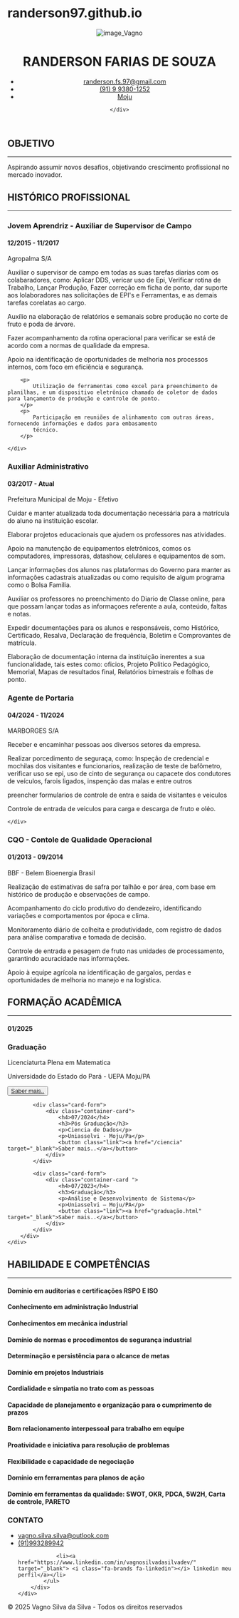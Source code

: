 # randerson97.github.io
<html lang="pt-BR"><head><style>body {transition: opacity ease-in 0.2s; } 
body[unresolved] {opacity: 0; display: block; overflow: hidden; position: relative; } 
</style>
    <meta charset="UTF-8">
    <meta name="viewport" content="width=device-width, initial-scale=1.0">
    <link rel="stylesheet" href="https://cdnjs.cloudflare.com/ajax/libs/font-awesome/6.7.2/css/all.min.css" integrity="sha512-Evv84Mr4kqVGRNSgIGL/F/aIDqQb7xQ2vcrdIwxfjThSH8CSR7PBEakCr51Ck+w+/U6swU2Im1vVX0SVk9ABhg==" crossorigin="anonymous" referrerpolicy="no-referrer">
    <link rel="stylesheet" href="asset/Css/style.css">
    <title>RANDERSON FARIAS DE SOUZA</title>
</head>

<body>

<header>
    <div class="imagem_logo">
        <img class="logo" src="img/WhatsApp Image 2025-03-24 at 8.29.09 PM.jpeg" alt="image_Vagno">
    </div>
    <div class="titulo">
        <h1>RANDERSON FARIAS DE SOUZA</h1>
        <ul>
            <li><a href="mailto:randerson.fs.97@gmail.com"> <i class="fa-regular fa-envelope"></i> randerson.fs.97@gmail.com</a>
            </li>
            <li><a href="https://api.whatsapp.com/send?phone=5591993801252"><i class="fa-brands fa-whatsapp"></i>
                (91) 9 9380-1252</a></li>
            <li><a href="https://www.google.com/maps/place/Moju,+PA,+68450-000/@-1.8904055,-48.7781718,15z/data=!3m1!4b1!4m6!3m5!1s0x92bcabb0fb7bb561:0xd6ea1353ddfe30ea!8m2!3d-1.8867581!4d-48.7657371!16s%2Fm%2F09rs6l1?entry=ttu&amp;g_ep=EgoyMDI1MDQxNi4xIKXMDSoASAFQAw%3D%3D"><i class="fa-solid fa-location-dot"></i> Moju</a></li>
        </ul>
        
    </div>
</header>

<section id="conatine-geral">
    <div class="containe">
        <h2><i class="fas fa-bullseye"></i> OBJETIVO</h2>
        <hr>
        <p>Aspirando assumir novos desafios, objetivando crescimento profissional no mercado inovador.</p>
        <h2><i class="fa-solid fa-briefcase"></i> HISTÓRICO PROFISSIONAL</h2>
        <hr>
    </div>
</section>
<section class="card" id="conatine-geral">
    <div class="container-card">
        <h3>Jovem Aprendriz - Auxiliar de Supervisor de Campo </h3>
        <h4>12/2015 - 11/2017</h4>
        <p>Agropalma S/A</p>
        <p>Auxiliar o supervisor de campo em todas as suas tarefas diarias com os colabaradores, como: Aplicar DDS, vericar uso de Epi, Verificar rotina de Trabalho, Lançar Produção, Fazer correção em ficha de ponto, dar suporte aos lolaboradores nas solicitações de EPI's e Ferramentas, e as demais tarefas corelatas ao cargo. 
        </p>
        <p>Auxílio na elaboração de relatórios e semanais sobre produção no corte de fruto e poda de árvore.
        </p>
        <p>Fazer acompanhamento da rotina operacional para verificar se está de acordo com a normas de qualidade da empresa. 
        </p>
        <p>
            Apoio na identificação de oportunidades de melhoria nos processos internos, com foco em eficiência e
            segurança.
        </p>
        
        <p>
            Utilização de ferramentas como excel para preenchimento de planilhas, e um dispositivo eletrônico chamado de coletor de dados para lançamento de produção e controle de ponto.
        </p>
        <p>
            Participação em reuniões de alinhamento com outras áreas, fornecendo informações e dados para embasamento
            técnico.
        </p>

    </div>
</section>

<section class="card" id="conatine-geral">
    <div class="container-card">
        <h3>Auxiliar Administrativo</h3>
        <h4>03/2017 - Atual</h4>
        <p>Prefeitura Municipal de Moju - Efetivo</p>
        <p>Cuidar e manter atualizada toda documentação necessária para a matrícula do aluno na instituição escolar.
        </p>
        <p>Elaborar projetos educacionais que ajudem os professores nas atividades.</p>
        <p>
            Apoio na manutenção de equipamentos eletrônicos, comos os computadores, impressoras, datashow, celulares e equipamentos de som.
        </p>
        <p>
Lançar informações dos alunos nas plataformas do Governo para manter as informações cadastrais atualizadas ou como requisito de algum programa como o Bolsa Familia.        </p>
        <p>Auxiliar os professores no preenchimento do Diario de Classe online, para que possam lançar todas as informaçoes referente a aula, conteúdo, faltas e notas.</p>
        <p>
        </p><p>Expedir documentações para os alunos e responsáveis, como Histórico, Certificado, Resalva, Declaração de frequência, Boletim e Comprovantes de matrícula.  </p>
        <p>Elaboração de documentação interna da instituição inerentes a sua funcionalidade, tais estes como: oficios, Projeto Politico Pedagógico, Memorial, Mapas de resultados final, Relatórios bimestrais e folhas de ponto.</p>
    </div>
</section>

<section class="card" id="conatine-geral">
    <div class="container-card">
        <h3>Agente de Portaria </h3>
        <h4>04/2024 - 11/2024</h4>
        <p>MARBORGES S/A</p>
        <p>Receber e encaminhar pessoas aos diversos setores da empresa.</p>
        <p>Realizar porcedimento de seguraça, como: Inspeção de credencial e mochilas dos visitantes e funcionarios, realização de teste de bafômetro, verificar uso se epi, uso de cinto de segurança ou capacete dos condutores de veículos, farois ligados, inspenção das malas e entre outros</p>
        <p>
preencher formularios de controle de entra e saida de visitantes e veiculos         </p>
        <p>
Controle de entrada de veiculos para carga e descarga de fruto e oléo.        </p>
        
    </div>
</section>



<section class="card" id="conatine-geral">
    <div class="container-card">
        <h3>CQO - Contole de Qualidade Operacional</h3>
        <h4>01/2013 - 09/2014</h4>
        <p>BBF - Belem Bioenergia Brasil</p>
        <p>
            Realização de estimativas de safra por talhão e por área, com base em histórico de produção e observações de campo.
        </p>
        <p>
            Acompanhamento do ciclo produtivo do dendezeiro, identificando variações e comportamentos por época e clima.
        </p>
        <p>
            Monitoramento diário de colheita e produtividade, com registro de dados para análise comparativa e tomada de decisão.
        </p>
        <p>
            Controle de entrada e pesagem de fruto nas unidades de processamento, garantindo acuracidade nas informações.
        </p>
        <p>
            Apoio à equipe agrícola na identificação de gargalos, perdas e oportunidades de melhoria no manejo e na logística.
        </p>
    </div>
</section><section>
    <div class="containe" id="conatine-geral">
        <h2><i class="fas fa-graduation-cap"></i> FORMAÇÃO ACADÊMICA</h2>
        <hr>
        <div class="container-cards">
            <div class="card-form"><a></a>
                <div class="container-card">
                    <h4>01/2025</h4>
                    <h3>Graduação</h3>
                    <p>Licenciaturta Plena em Matematica </p>
                    <p>Universidade do Estado do Pará - UEPA Moju/PA</p>
                    <button class="link"><a href="/gestao" target="_blank">Saber mais..</a></button>
                </div>
            </div>

            <div class="card-form">
                <div class="container-card">
                    <h4>07/2024</h4>
                    <h3>Pós Graduação</h3>
                    <p>Ciencia de Dados</p>
                    <p>Uniasselvi - Moju/Pa</p>
                    <button class="link"><a href="/ciencia" target="_blank">Saber mais..</a></button>
                </div>
            </div>

            <div class="card-form">
                <div class="container-card ">
                    <h4>07/2023</h4>
                    <h3>Graduação</h3>
                    <p>Análise e Desenvolvimento de Sistema</p>
                    <p>Uniasselvi – Moju/PA</p>
                    <button class="link"><a href="graduação.html" target="_blank">Saber mais..</a></button>
                </div>
            </div>
        </div>
    </div>
</section>

<section>
    <div class="containe">
        <h2 class="quebra"><i class="far fa-check-circle"></i> HABILIDADE E COMPETÊNCIAS</h2>
        <hr>
        <div class="habilidade">
            <h4><i class="fas fa-circle"></i> Domínio em auditorias e certificações RSPO E ISO</h4>
            <h4><i class="fas fa-circle"></i> Conhecimento em administração Industrial</h4>
            <h4><i class="fas fa-circle"></i> Conhecimentos em mecânica industrial</h4>
            <h4><i class="fas fa-circle"></i> Domínio de normas e procedimentos de segurança industrial</h4>
            <h4><i class="fas fa-circle"></i> Determinação e persistência para o alcance de metas</h4>
            <h4><i class="fas fa-circle"></i> Domínio em projetos Industriais</h4>
            <h4><i class="fas fa-circle"></i> Cordialidade e simpatia no trato com as pessoas</h4>
            <h4><i class="fas fa-circle"></i> Capacidade de planejamento e organização para o cumprimento de prazos</h4>
            <h4><i class="fas fa-circle"></i> Bom relacionamento interpessoal para trabalho em equipe</h4>
            <h4><i class="fas fa-circle"></i> Proatividade e iniciativa para resolução de problemas</h4>
            <h4><i class="fas fa-circle"></i> Flexibilidade e capacidade de negociação</h4>
            <h4><i class="fas fa-circle"></i> Domínio em ferramentas para planos de ação</h4>
            <h4><i class="fas fa-circle"></i> Dominio em ferramentas da qualidade: SWOT, OKR, PDCA, 5W2H, Carta de
                controle, PARETO</h4>
        </div>
    </div>
</section>

<section>
    <div class="contato">
        <h3>CONTATO</h3>
        <div class="emal">
            <ul id="contato">
                <li><a href="mailto:vagno.silva.silva@outlook.com"> <i class="fa-regular fa-envelope"></i> vagno.silva.silva@outlook.com</a></li>
                <li><a href="https://api.whatsapp.com/send?phone=5591993289942"><i class="fa-brands fa-whatsapp"></i> (91)993289942</a></li>
               
                <li><a href="https://www.linkedin.com/in/vagnosilvadasilvadev/" target="_blank"> <i class="fa-brands fa-linkedin"></i> linkedin meu perfil</a></li>
            </ul>
        </div>
    </div>
</section>

<footer>
    <p>© 2025 Vagno Silva da Silva - Todos os direitos reservados</p>
</footer>


<veepn-guard-alert><style>@font-face{font-family:FigtreeVF;src:url(chrome-extension://majdfhpaihoncoakbjgbdhglocklcgno/fonts/FigtreeVF.woff2) format("woff2 supports variations"),url(chrome-extension://majdfhpaihoncoakbjgbdhglocklcgno/fonts/FigtreeVF.woff2) format("woff2-variations");font-weight:100 1000;font-display:swap}</style></veepn-guard-alert><veepn-lock-screen><style>@font-face{font-family:FigtreeVF;src:url(chrome-extension://majdfhpaihoncoakbjgbdhglocklcgno/fonts/FigtreeVF.woff2) format("woff2 supports variations"),url(chrome-extension://majdfhpaihoncoakbjgbdhglocklcgno/fonts/FigtreeVF.woff2) format("woff2-variations");font-weight:100 1000;font-display:swap}</style></veepn-lock-screen></body></html>
